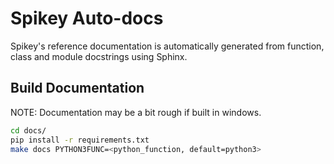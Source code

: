# Spikey Auto-docs

Spikey's reference documentation is automatically generated from function, class and
module docstrings using Sphinx.

## Build Documentation

NOTE: Documentation may be a bit rough if built in windows.

```bash
cd docs/
pip install -r requirements.txt
make docs PYTHON3FUNC=<python_function, default=python3>
```
